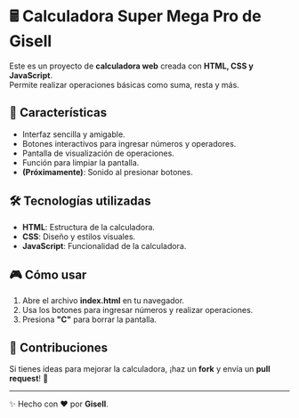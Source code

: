 # 🖩 Calculadora Super Mega Pro de Gisell

Este es un proyecto de **calculadora web** creada con **HTML, CSS y JavaScript**.  
Permite realizar operaciones básicas como suma, resta y más.

## 🚀 Características
- Interfaz sencilla y amigable.
- Botones interactivos para ingresar números y operadores.
- Pantalla de visualización de operaciones.
- Función para limpiar la pantalla.
- **(Próximamente)**: Sonido al presionar botones.

## 🛠️ Tecnologías utilizadas
- **HTML**: Estructura de la calculadora.
- **CSS**: Diseño y estilos visuales.
- **JavaScript**: Funcionalidad de la calculadora.


## 🎮 Cómo usar
1. Abre el archivo **index.html** en tu navegador.
2. Usa los botones para ingresar números y realizar operaciones.
3. Presiona **"C"** para borrar la pantalla.

## 📩 Contribuciones
Si tienes ideas para mejorar la calculadora, ¡haz un **fork** y envía un **pull request**! 🚀

---
✨ Hecho con ❤️ por **Gisell**.
